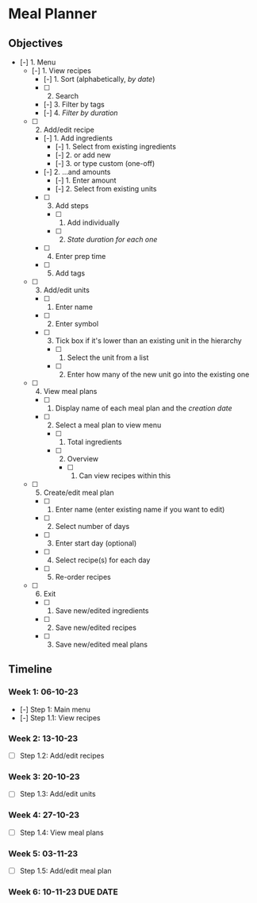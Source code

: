 # Meal Planner

## Objectives

- [-] 1. Menu
    - [-] 1. View recipes
        - [-] 1. Sort (alphabetically, _by date_)
        - [ ] 2. Search
        - [-] 3. Filter by tags
        - [-] 4. *Filter by duration*
    - [ ] 2. Add/edit recipe
        - [-] 1. Add ingredients
            - [-] 1. Select from existing ingredients
            - [-] 2. or add new
            - [-] 3. or type custom (one-off)
        - [-] 2. ...and amounts
            - [-] 1. Enter amount
            - [-] 2. Select from existing units
        - [ ] 3. Add steps
            - [ ] 1. Add individually
            - [ ] 2. _State duration for each one_
        - [ ] 4. Enter prep time
        - [ ] 5. Add tags
    - [ ] 3. Add/edit units
        - [ ] 1. Enter name
        - [ ] 2. Enter symbol
        - [ ] 3. Tick box if it's lower than an existing unit in the hierarchy
            - [ ] 1. Select the unit from a list
            - [ ] 2. Enter how many of the new unit go into the existing one
    - [ ] 4. View meal plans
        - [ ] 1. Display name of each meal plan and the _creation date_
        - [ ] 2. Select a meal plan to view menu
            - [ ] 1. Total ingredients
            - [ ] 2. Overview
                - [ ] 1. Can view recipes within this
    - [ ] 5. Create/edit meal plan
        - [ ] 1. Enter name (enter existing name if you want to edit)
        - [ ] 2. Select number of days
        - [ ] 3. Enter start day (optional)
        - [ ] 4. Select recipe(s) for each day
        - [ ] 5. Re-order recipes
    - [ ] 6. Exit
        - [ ] 1. Save new/edited ingredients
        - [ ] 2. Save new/edited recipes
        - [ ] 3. Save new/edited meal plans

## Timeline

### Week 1: 06-10-23

- [-] Step 1: Main menu
- [-] Step 1.1: View recipes

### Week 2: 13-10-23

- [ ] Step 1.2: Add/edit recipes

### Week 3: 20-10-23

- [ ] Step 1.3: Add/edit units

### Week 4: 27-10-23

- [ ] Step 1.4: View meal plans

### Week 5: 03-11-23

- [ ] Step 1.5: Add/edit meal plan

### Week 6: 10-11-23 **DUE DATE**
